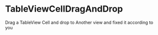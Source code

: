 # TableViewCellDragAndDrop
Drag a TableView Cell and drop to Another  view and fixed it according to you
